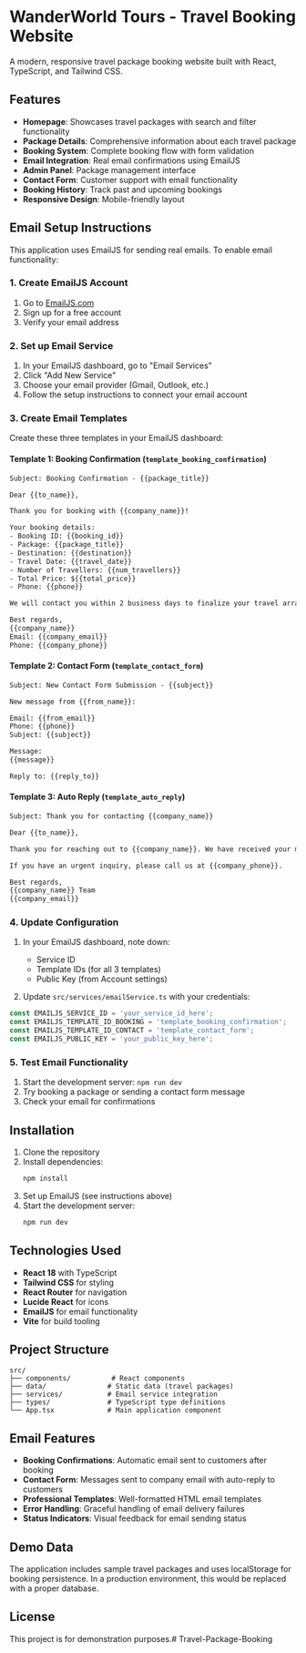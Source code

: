 # WanderWorld Tours - Travel Booking Website

A modern, responsive travel package booking website built with React, TypeScript, and Tailwind CSS.

## Features

- **Homepage**: Showcases travel packages with search and filter functionality
- **Package Details**: Comprehensive information about each travel package
- **Booking System**: Complete booking flow with form validation
- **Email Integration**: Real email confirmations using EmailJS
- **Admin Panel**: Package management interface
- **Contact Form**: Customer support with email functionality
- **Booking History**: Track past and upcoming bookings
- **Responsive Design**: Mobile-friendly layout

## Email Setup Instructions

This application uses EmailJS for sending real emails. To enable email functionality:

### 1. Create EmailJS Account
1. Go to [EmailJS.com](https://www.emailjs.com/)
2. Sign up for a free account
3. Verify your email address

### 2. Set up Email Service
1. In your EmailJS dashboard, go to "Email Services"
2. Click "Add New Service"
3. Choose your email provider (Gmail, Outlook, etc.)
4. Follow the setup instructions to connect your email account

### 3. Create Email Templates

Create these three templates in your EmailJS dashboard:

#### Template 1: Booking Confirmation (`template_booking_confirmation`)
```html
Subject: Booking Confirmation - {{package_title}}

Dear {{to_name}},

Thank you for booking with {{company_name}}!

Your booking details:
- Booking ID: {{booking_id}}
- Package: {{package_title}}
- Destination: {{destination}}
- Travel Date: {{travel_date}}
- Number of Travellers: {{num_travellers}}
- Total Price: ${{total_price}}
- Phone: {{phone}}

We will contact you within 2 business days to finalize your travel arrangements.

Best regards,
{{company_name}}
Email: {{company_email}}
Phone: {{company_phone}}
```

#### Template 2: Contact Form (`template_contact_form`)
```html
Subject: New Contact Form Submission - {{subject}}

New message from {{from_name}}:

Email: {{from_email}}
Phone: {{phone}}
Subject: {{subject}}

Message:
{{message}}

Reply to: {{reply_to}}
```

#### Template 3: Auto Reply (`template_auto_reply`)
```html
Subject: Thank you for contacting {{company_name}}

Dear {{to_name}},

Thank you for reaching out to {{company_name}}. We have received your message and will get back to you within 24 hours.

If you have an urgent inquiry, please call us at {{company_phone}}.

Best regards,
{{company_name}} Team
{{company_email}}
```

### 4. Update Configuration
1. In your EmailJS dashboard, note down:
   - Service ID
   - Template IDs (for all 3 templates)
   - Public Key (from Account settings)

2. Update `src/services/emailService.ts` with your credentials:
```typescript
const EMAILJS_SERVICE_ID = 'your_service_id_here';
const EMAILJS_TEMPLATE_ID_BOOKING = 'template_booking_confirmation';
const EMAILJS_TEMPLATE_ID_CONTACT = 'template_contact_form';
const EMAILJS_PUBLIC_KEY = 'your_public_key_here';
```

### 5. Test Email Functionality
1. Start the development server: `npm run dev`
2. Try booking a package or sending a contact form message
3. Check your email for confirmations

## Installation

1. Clone the repository
2. Install dependencies:
   ```bash
   npm install
   ```
3. Set up EmailJS (see instructions above)
4. Start the development server:
   ```bash
   npm run dev
   ```

## Technologies Used

- **React 18** with TypeScript
- **Tailwind CSS** for styling
- **React Router** for navigation
- **Lucide React** for icons
- **EmailJS** for email functionality
- **Vite** for build tooling

## Project Structure

```
src/
├── components/          # React components
├── data/               # Static data (travel packages)
├── services/           # Email service integration
├── types/              # TypeScript type definitions
└── App.tsx             # Main application component
```

## Email Features

- **Booking Confirmations**: Automatic email sent to customers after booking
- **Contact Form**: Messages sent to company email with auto-reply to customers
- **Professional Templates**: Well-formatted HTML email templates
- **Error Handling**: Graceful handling of email delivery failures
- **Status Indicators**: Visual feedback for email sending status

## Demo Data

The application includes sample travel packages and uses localStorage for booking persistence. In a production environment, this would be replaced with a proper database.

## License

This project is for demonstration purposes.#   T r a v e l - P a c k a g e - B o o k i n g  
 